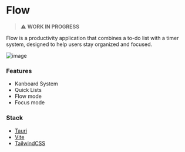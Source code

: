 # Flow
> :warning: **WORK IN PROGRESS**

Flow is a productivity application that combines a to-do list with a timer system, designed to help users stay organized and focused.

![image](https://i.imgur.com/ugrr7Sp.jpeg)

### Features
- Kanboard System
- Quick Lists
- Flow mode
- Focus mode

### Stack
- [Tauri](https://tauri.app/)
- [Vite](https://vite.dev/)
- [TailwindCSS](https://tailwindcss.com/)